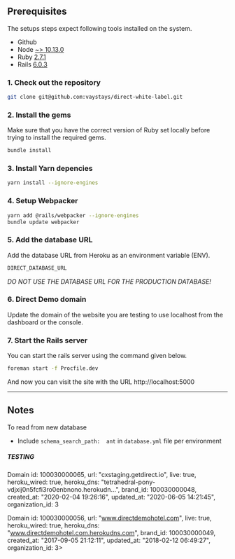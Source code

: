 ## Prerequisites

The setups steps expect following tools installed on the system.

- Github
- Node [~> 10.13.0](https://nodejs.org/en)
- Ruby [2.7.1](https://github.com/ruby/ruby)
- Rails [6.0.3](https://github.com/rails/rails)

### 1. Check out the repository

```bash
git clone git@github.com:vaystays/direct-white-label.git
```

### 2. Install the gems

Make sure that you have the correct version of Ruby set locally before trying to install the required gems.

```bash
bundle install
```

### 3. Install Yarn depencies

```bash
yarn install --ignore-engines
```

### 4. Setup Webpacker

```bash
yarn add @rails/webpacker --ignore-engines
bundle update webpacker
```

### 5. Add the database URL

Add the database URL from Heroku as an environment variable (ENV).

```bash
DIRECT_DATABASE_URL
```

*DO NOT USE THE DATABASE URL FOR THE PRODUCTION DATABASE!*

### 6. Direct Demo domain

Update the domain of the website you are testing to use localhost from the dashboard or the console.

### 7. Start the Rails server

You can start the rails server using the command given below.

```bash
foreman start -f Procfile.dev
```

And now you can visit the site with the URL http://localhost:5000

---

## Notes

To read from new database

 - Include `schema_search_path:  ant` in `database.yml` file per environment

##### TESTING

Domain id: 100030000065, url: "cxstaging.getdirect.io", live: true, heroku_wired: true, heroku_dns: "tetrahedral-pony-vdjxij0n5fcfi3ro0enbnono.herokudn...", brand_id: 100030000048, created_at: "2020-02-04 19:26:16", updated_at: "2020-06-05 14:21:45", organization_id: 3

Domain id: 100030000056, url: "www.directdemohotel.com", live: true, heroku_wired: true, heroku_dns: "www.directdemohotel.com.herokudns.com", brand_id: 100030000049, created_at: "2017-09-05 21:12:11", updated_at: "2018-02-12 06:49:27", organization_id: 3>
